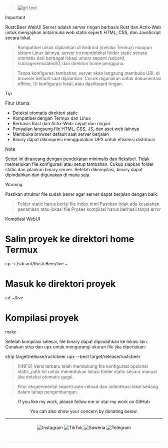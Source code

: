 > ![git text](/server/IFS.png)

> [!IMPORTANT]
> RustcBeer WebUI Server adalah server ringan berbasis Rust dan Actix-Web untuk menyajikan antarmuka web statis seperti  HTML, CSS, dan JavaScript secara lokal.

> Kompatibel untuk dijalankan di Android (melalui Termux) maupun sistem Linux lainnya, server ini mendeteksi folder static secara otomatis dari berbagai lokasi umum seperti /sdcard, /storage/emulated/0, dan direktori home pengguna.

> Tanpa konfigurasi tambahan, server akan langsung membuka URL di browser default saat dijalankan. Cocok digunakan untuk dokumentasi offline, UI konfigurasi lokal, atau dashboard ringan.

> [!TIP]
> Fitur Utama:
> - Deteksi otomatis direktori static
> - Kompatibel dengan Termux dan Linux
> - Berbasis Rust dan Actix-Web: cepat dan ringan
> - Penyajian langsung file HTML, CSS, JS, dan aset web lainnya
> - Membuka browser default saat server berjalan
> - Binary dapat dikompresi menggunakan UPX untuk efisiensi distribusi


> [!NOTE]
> Script ini dirancang dengan pendekatan minimalis dan fleksibel.
> Tidak memerlukan file konfigurasi atau setup tambahan.
> Cukup siapkan folder static dan jalankan binary server.
> Setelah dikompilasi, binary dapat dipindahkan dan digunakan di mana saja.

> [!WARNING]
>Pastikan struktur file sudah benar agar server dapat berjalan dengan baik:

>Folder static harus berisi file index.html
> Pastikan tidak ada kesalahan penamaan atau lokasi file
> Proses kompilasi harus berhasil tanpa error

Kompilasi WebUI

# Salin proyek ke direktori home Termux
cp -r /sdcard/RustcBeer/live ~

# Masuk ke direktori proyek
cd ~/live

# Kompilasi proyek
make

Setelah kompilasi selesai, file binary dapat dipindahkan ke lokasi lain.
Gunakan strip dan upx untuk mengurangi ukuran file jika diperlukan:

strip target/release/rustcbeer
upx --best target/release/rustcbeer


> [!INFO]
> Versi terbaru telah mendukung file konfigurasi opsional static_path.txt untuk menentukan lokasi folder static secara manual jika deteksi otomatis gagal.

> Fitur eksperimental seperti auto-reload dan autentikasi lokal sedang dalam tahap pengembangan.


<!-- Tambahkan ini di <head> HTML kamu -->
<div align="center">
  If you like my work, please follow me or star my work on GitHub
  
You can also show your concern by donating below.
<div align="center">
 </div>
<hr/>

  <div style="margin: 20px 0;">
    <a href="https://www.instagram.com/pai_calll?igsh=OGZnYmZ5OGdiMG9r" target="_blank" style="text-decoration: none;">
      <img src="https://img.shields.io/badge/-Instagram-red?style=for-the-badge&logo=instagram&logoColor=white" alt="Instagram">
    </a>
    <a href="https://www.tiktok.com/@pai.call" target="_blank" style="text-decoration: none;">
      <img src="https://img.shields.io/badge/-TikTok-black?style=for-the-badge&logo=tiktok&logoColor=white" alt="TikTok">
    </a>
    <a href="https://saweria.co/Uniccc" target="_blank" style="text-decoration: none;">
      <img src="https://img.shields.io/badge/-Saweria-yellow?style=for-the-badge&logo=saweria&logoColor=white" alt="Saweria">
    </a>
    <a href="https://t.me/Yeye_PID" target="_blank" style="text-decoration: none;">
      <img src="https://img.shields.io/badge/-Telegram-blue?style=for-the-badge&logo=telegram&logoColor=white" alt="Telegram">
    </a>
  </div>

  <hr style="border: none; height: 1px; background: #ddd; margin: 40px 0;">

</div>
